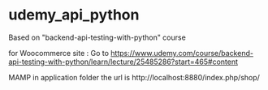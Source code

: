 # udemy_api_python

Based on "backend-api-testing-with-python" course

for Woocommerce site :
Go to https://www.udemy.com/course/backend-api-testing-with-python/learn/lecture/25485286?start=465#content

MAMP in application folder
the url is http://localhost:8880/index.php/shop/